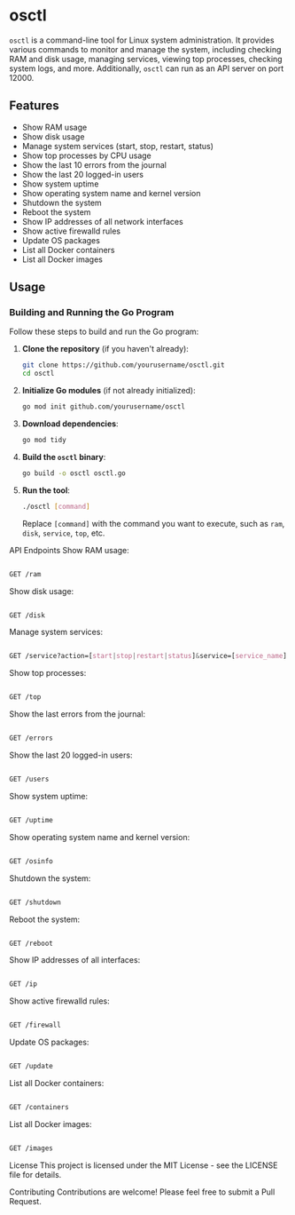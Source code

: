 # osctl

`osctl` is a command-line tool for Linux system administration. It provides various commands to monitor and manage the system, including checking RAM and disk usage, managing services, viewing top processes, checking system logs, and more. Additionally, `osctl` can run as an API server on port 12000.

## Features

- Show RAM usage
- Show disk usage
- Manage system services (start, stop, restart, status)
- Show top processes by CPU usage
- Show the last 10 errors from the journal
- Show the last 20 logged-in users
- Show system uptime
- Show operating system name and kernel version
- Shutdown the system
- Reboot the system
- Show IP addresses of all network interfaces
- Show active firewalld rules
- Update OS packages
- List all Docker containers
- List all Docker images

## Usage


### Building and Running the Go Program

Follow these steps to build and run the Go program:

1. **Clone the repository** (if you haven't already):

   ```bash
   git clone https://github.com/yourusername/osctl.git
   cd osctl
   ```

2. **Initialize Go modules** (if not already initialized):

   ```bash
   go mod init github.com/yourusername/osctl
   ```

3. **Download dependencies**:

   ```bash
   go mod tidy
   ```

4. **Build the `osctl` binary**:

   ```bash
   go build -o osctl osctl.go
   ```

5. **Run the tool**:

   ```bash
   ./osctl [command]
   ```

   Replace `[command]` with the command you want to execute, such as `ram`, `disk`, `service`, `top`, etc.


API Endpoints
Show RAM usage:

```bash

GET /ram
```
Show disk usage:

```bash

GET /disk
```
Manage system services:

```css

GET /service?action=[start|stop|restart|status]&service=[service_name]
```
Show top processes:

```bash

GET /top
```
Show the last errors from the journal:

```bash

GET /errors
```
Show the last 20 logged-in users:

```bash

GET /users
```
Show system uptime:

```bash

GET /uptime
```
Show operating system name and kernel version:

```bash

GET /osinfo
```
Shutdown the system:

```bash

GET /shutdown
```
Reboot the system:

```bash

GET /reboot
```

Show IP addresses of all interfaces:

```bash

GET /ip
```

Show active firewalld rules:

```bash

GET /firewall
```

Update OS packages:

``` bash

GET /update
```

List all Docker containers:

```bash

GET /containers
```
List all Docker images:

``` bash

GET /images
```
License
This project is licensed under the MIT License - see the LICENSE file for details.

Contributing
Contributions are welcome! Please feel free to submit a Pull Request.
